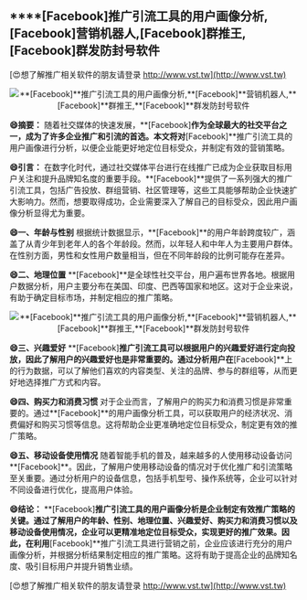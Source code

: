 ## ****[Facebook]**推广引流工具的用户画像分析,**[Facebook]**营销机器人,**[Facebook]**群推王,**[Facebook]**群发防封号软件**

[😍想了解推广相关软件的朋友请登录 http://www.vst.tw](http://www.vst.tw)

 <center><img src="https://vst.tw/MP4/tuiguang/png/8.png" alt="**[Facebook]**推广引流工具的用户画像分析,**[Facebook]**营销机器人,**[Facebook]**群推王,**[Facebook]**群发防封号软件"></center>

**😄摘要：**
随着社交媒体的快速发展，**[Facebook]**作为全球最大的社交平台之一，成为了许多企业推广和引流的首选。本文将对**[Facebook]**推广引流工具的用户画像进行分析，以便企业能更好地定位目标受众，并制定有效的营销策略。

**😄引言：**
在数字化时代，通过社交媒体平台进行在线推广已成为企业获取目标用户关注和提升品牌知名度的重要手段。**[Facebook]**提供了一系列强大的推广引流工具，包括广告投放、群组营销、社区管理等，这些工具能够帮助企业快速扩大影响力。然而，想要取得成功，企业需要深入了解自己的目标受众，因此用户画像分析显得尤为重要。

**😄一、年龄与性别**
根据统计数据显示，**[Facebook]**的用户年龄跨度较广，涵盖了从青少年到老年人的各个年龄段。然而，以年轻人和中年人为主要用户群体。在性别方面，男性和女性用户数量相当，但在不同年龄段的比例可能存在差异。

**😄二、地理位置**
**[Facebook]**是全球性社交平台，用户遍布世界各地。根据用户数据分析，用户主要分布在美国、印度、巴西等国家和地区。这对于企业来说，有助于确定目标市场，并制定相应的推广策略。

 <center><img src="https://vst.tw/MP4/tuiguang/png/8.png" alt="**[Facebook]**推广引流工具的用户画像分析,**[Facebook]**营销机器人,**[Facebook]**群推王,**[Facebook]**群发防封号软件"></center>

**😄三、兴趣爱好**
**[Facebook]**推广引流工具可以根据用户的兴趣爱好进行定向投放，因此了解用户的兴趣爱好也是非常重要的。通过分析用户在**[Facebook]**上的行为数据，可以了解他们喜欢的内容类型、关注的品牌、参与的群组等，从而更好地选择推广方式和内容。

**😄四、购买力和消费习惯**
对于企业而言，了解用户的购买力和消费习惯是非常重要的。通过**[Facebook]**的用户画像分析工具，可以获取用户的经济状况、消费偏好和购买习惯等信息。这将帮助企业更准确地定位目标受众，制定更有效的推广策略。

**😄五、移动设备使用情况**
随着智能手机的普及，越来越多的人使用移动设备访问**[Facebook]**。因此，了解用户使用移动设备的情况对于优化推广和引流策略至关重要。通过分析用户的设备信息，包括手机型号、操作系统等，企业可以针对不同设备进行优化，提高用户体验。

**😄结论：**
**[Facebook]**推广引流工具的用户画像分析是企业制定有效推广策略的关键。通过了解用户的年龄、性别、地理位置、兴趣爱好、购买力和消费习惯以及移动设备使用情况，企业可以更精准地定位目标受众，实现更好的推广效果。因此，在利用**[Facebook]**推广引流工具进行营销之前，企业应该进行充分的用户画像分析，并根据分析结果制定相应的推广策略。这将有助于提高企业的品牌知名度、吸引目标用户并提升销售业绩。

[😍想了解推广相关软件的朋友请登录 http://www.vst.tw](http://www.vst.tw)



